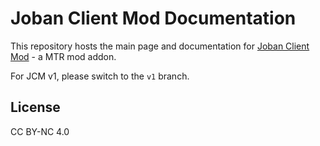 # Joban Client Mod Documentation
This repository hosts the main page and documentation for [Joban Client Mod](https://github.com/DistrictOfJoban/Joban-Client-Mod) - a MTR mod addon.

For JCM v1, please switch to the `v1` branch.

## License
CC BY-NC 4.0